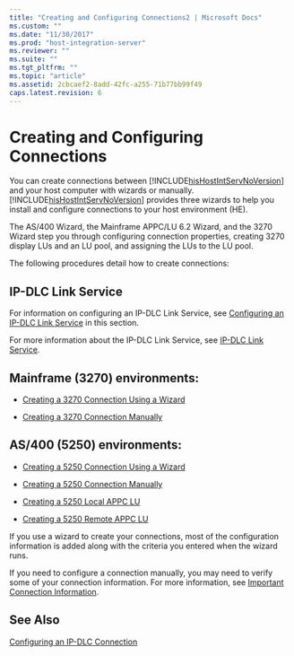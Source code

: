 ```yaml
---
title: "Creating and Configuring Connections2 | Microsoft Docs"
ms.custom: ""
ms.date: "11/30/2017"
ms.prod: "host-integration-server"
ms.reviewer: ""
ms.suite: ""
ms.tgt_pltfrm: ""
ms.topic: "article"
ms.assetid: 2cbcaef2-8add-42fc-a255-71b77bb99f49
caps.latest.revision: 6
---
```

# Creating and Configuring Connections
You can create connections between [!INCLUDE[hisHostIntServNoVersion](../includes/hishostintservnoversion-md.md)] and your host computer with wizards or manually. [!INCLUDE[hisHostIntServNoVersion](../includes/hishostintservnoversion-md.md)] provides three wizards to help you install and configure connections to your host environment (HE).  
  
 The AS/400 Wizard, the Mainframe APPC/LU 6.2 Wizard, and the 3270 Wizard step you through configuring connection properties, creating 3270 display LUs and an LU pool, and assigning the LUs to the LU pool.  
  
 The following procedures detail how to create connections:  
  
## IP-DLC Link Service  
 For information on configuring an IP-DLC Link Service, see [Configuring an IP-DLC Link Service](../HIS2010/configuring-an-ip-dlc-link-service2.md) in this section.  
  
 For more information about the IP-DLC Link Service, see [IP-DLC Link Service](../HIS2010/ip-dlc-link-service1.md).  
  
## Mainframe (3270) environments:  
  
-   [Creating a 3270 Connection Using a Wizard](../HIS2010/creating-a-3270-connection-with-a-wizard2.md)  
  
-   [Creating a 3270 Connection Manually](../HIS2010/how-to-create-a-3270-connection-manually2.md)  
  
## AS/400 (5250) environments:  
  
-   [Creating a 5250 Connection Using a Wizard](../HIS2010/creating-a-5250-connection-with-a-wizard1.md)  
  
-   [Creating a 5250 Connection Manually](../HIS2010/how-to-create-a-5250-connection-manually1.md)  
  
-   [Creating a 5250 Local APPC LU](../HIS2010/how-to-create-a-5250-local-appc-lu2.md)  
  
-   [Creating a 5250 Remote APPC LU](../HIS2010/how-to-create-a-5250-remote-appc-lu2.md)  
  
 If you use a wizard to create your connections, most of the configuration information is added along with the criteria you entered when the wizard runs.  
  
 If you need to configure a connection manually, you may need to verify some of your connection information. For more information, see [Important Connection Information](../HIS2010/important-connection-information1.md).  
  
## See Also  
 [Configuring an IP-DLC Connection](../HIS2010/configuring-an-ip-dlc-connection1.md)